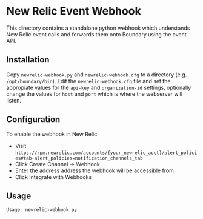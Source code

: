 New Relic Event Webhook
=======================

This directory contains a standalone python webhook which understands New Relic event calls and forwards them onto Boundary using the event API.

Installation
------------

Copy `newrelic-webhook.py` and `newrelic-webhook.cfg` to a directory (e.g. `/opt/boundary/bin`). Edit the `newrelic-webhook.cfg` file and set the appropiate values for the `api-key` and `organization-id` settings, optionally change the values for `host` and `port` which is where the webserver will listen.

Configuration
-------------

To enable the webhook in New Relic
* Visit `https://rpm.newrelic.com/accounts/{your_newrelic_acct}/alert_policies#tab-alert_policies=notification_channels_tab`
* Click Create Channel -> Webhook 
* Enter the address address the webhook will be accessible from  
* Click Integrate with Webhooks

Usage
-----
```
Usage: newrelic-webhook.py
```

